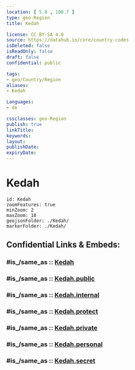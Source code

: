 ```yaml
---
location: [ 5.8 , 100.7 ] 
type: geo-Region
title: Kedah

license: CC BY-SA 4.0
source: https://datahub.io/core/country-codes
isDeleted: false
isReadOnly: false
draft: false
confidential: public

tags:
- geo/Country/Region
aliases:
- Kedah

Languages:
- de

cssclasses: geo-Region
publish: true
linkTitle: 
keywords: 
layout: 
publishDate: 
expiryDate: 
---
```


# Kedah

```leaflet
id: Kedah
zoomFeatures: true 
minZoom: 2 
maxZoom: 18
geojsonFolder: ./Kedah/
markerFolder: ./Kedah/
```


## Confidential Links & Embeds: 

### #is_/same_as :: [Kedah](/_Standards/Earth/Continent/Asia/Asia~South~East/Malay_Archipelago/Malaysia/States~Malaysia/Kedah.md) 

### #is_/same_as :: [Kedah.public](/_public/Earth/Continent/Asia/Asia~South~East/Malay_Archipelago/Malaysia/States~Malaysia/Kedah.public.md) 

### #is_/same_as :: [Kedah.internal](/_internal/Earth/Continent/Asia/Asia~South~East/Malay_Archipelago/Malaysia/States~Malaysia/Kedah.internal.md) 

### #is_/same_as :: [Kedah.protect](/_protect/Earth/Continent/Asia/Asia~South~East/Malay_Archipelago/Malaysia/States~Malaysia/Kedah.protect.md) 

### #is_/same_as :: [Kedah.private](/_private/Earth/Continent/Asia/Asia~South~East/Malay_Archipelago/Malaysia/States~Malaysia/Kedah.private.md) 

### #is_/same_as :: [Kedah.personal](/_personal/Earth/Continent/Asia/Asia~South~East/Malay_Archipelago/Malaysia/States~Malaysia/Kedah.personal.md) 

### #is_/same_as :: [Kedah.secret](/_secret/Earth/Continent/Asia/Asia~South~East/Malay_Archipelago/Malaysia/States~Malaysia/Kedah.secret.md)

